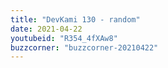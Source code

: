 ```yaml
---
title: "DevKami 130 - random"
date: 2021-04-22
youtubeid: "R354_4fXAw8"
buzzcorner: "buzzcorner-20210422"
---
```

